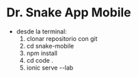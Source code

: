 # Dr. Snake App Mobile


- desde la terminal:
  1. clonar repositorio con git
  2. cd snake-mobile
  3. npm install
  4. cd code .
  5. ionic serve --lab
